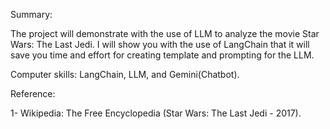 Summary:

The project will demonstrate with the use of LLM to analyze the movie Star Wars: The Last Jedi.  I will show you with the use of LangChain that it will save you time and effort for creating template and prompting for the LLM.

Computer skills: LangChain, LLM, and Gemini(Chatbot).

Reference:

1-	Wikipedia: The Free Encyclopedia (Star Wars: The Last Jedi - 2017).
